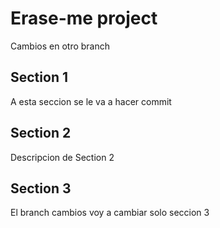 # Erase-me project
Cambios en otro branch

## Section 1
A esta seccion se le va a hacer commit
## Section 2
Descripcion de Section 2

## Section 3
El branch cambios voy a cambiar solo seccion 3